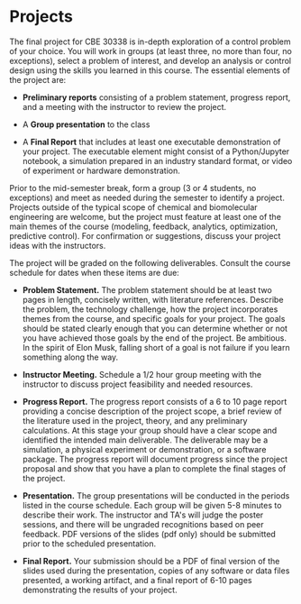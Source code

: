 # Projects

The final project for CBE 30338 is in-depth exploration of a control problem of your choice. You will work in groups (at least three, no more than four, no exceptions), select a problem of interest, and develop an analysis or control design using the skills you learned in this course.  The essential elements of the project are:

* **Preliminary reports** consisting of a problem statement, progress report, and a meeting with the instructor to review the project.

* A **Group presentation** to the class

* A **Final Report** that includes at least one executable demonstration of your project. The executable element might consist of a Python/Jupyter notebook, a simulation prepared in an industry standard format, or video of experiment or hardware demonstration.

Prior to the mid-semester break, form a group (3 or 4 students, no exceptions) and meet as needed during the semester to identify a project. Projects outside of the typical scope of chemical and biomolecular engineering are welcome, but the project must feature at least one of the main themes of the course (modeling, feedback, analytics, optimization, predictive control). For confirmation or suggestions, discuss your project ideas with the instructors.

The project will be graded on the following deliverables. Consult the course schedule for dates when these items are due:

* **Problem Statement.** The problem statement should be at least two pages in length, concisely written, with literature references. Describe the problem, the technology challenge, how the project incorporates themes from the course, and specific goals for your project.  The goals should be stated clearly enough that you can determine whether or not you have achieved those goals by the end of the project. Be ambitious. In the spirit of Elon Musk, falling short of a goal is not failure if you learn something along the way.

* **Instructor Meeting.** Schedule a 1/2 hour group meeting with the instructor to discuss project feasibility and needed resources.

* **Progress Report.** The progress report consists of a 6 to 10 page report providing a concise description of the project scope, a brief review of the literature used in the project, theory, and any preliminary calculations. At this stage your group should have a clear scope and identified the intended main deliverable. The deliverable  may be a simulation, a physical experiment or demonstration, or a software package. The progress report will document progress since the project proposal and show that you have a plan to complete the final stages of the project.

* **Presentation.** The group presentations will be conducted in the periods listed in the course schedule. Each group will be given 5-8 minutes to describe their work. The instructor and TA's will judge the poster sessions, and there will be ungraded recognitions based on peer feedback. PDF versions of the slides (pdf only) should be submitted prior to the scheduled presentation.

* **Final Report.** Your submission should be a PDF of final version of the slides used during the presentation, copies of any software or data files presented, a working artifact, and a final report of 6-10 pages demonstrating the results of your project. 
